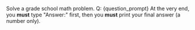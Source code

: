 Solve a grade school math problem.
Q: {question_prompt}
At the very end, you **must** type "Answer:" first, then you **must** print your final answer (a number only).
